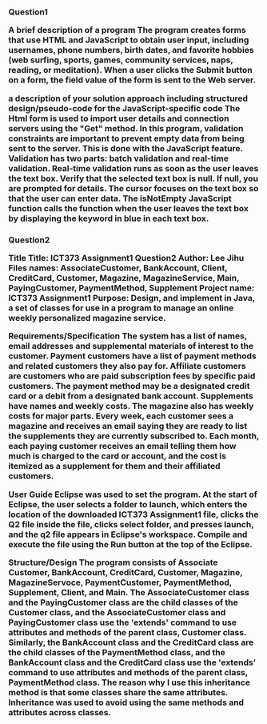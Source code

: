 <H3>Question1

A brief description of a program
The program creates forms that use HTML and JavaScript to obtain user input, including usernames, phone numbers, birth dates, and favorite hobbies (web surfing, sports, games, community services, naps, reading, or meditation). When a user clicks the Submit button on a form, the field value of the form is sent to the Web server.

a description of your solution approach including structured design/pseudo-code for the JavaScript-specific code
The Html form is used to import user details and connection servers using the "Get" method. In this program, validation constraints are important to prevent empty data from being sent to the server. This is done with the JavaScript feature. Validation has two parts: batch validation and real-time validation. Real-time validation runs as soon as the user leaves the text box. Verify that the selected text box is null. If null, you are prompted for details. The cursor focuses on the text box so that the user can enter data. The isNotEmpty JavaScript function calls the function when the user leaves the text box by displaying the keyword in blue in each text box.


<H3>Question2

Title
Title: ICT373 Assignment1 Question2
Author: Lee Jihu
Files names: AssociateCustomer, BankAccount, Client, CreditCard, Customer, Magazine, MagazineService, Main, PayingCustomer, PaymentMethod, Supplement
Project name: ICT373 Assignment1
Purpose: Design, and implement in Java, a set of classes for use in a program to manage an online weekly personalized magazine service.

Requirements/Specification
The system has a list of names, email addresses and supplemental materials of interest to the customer. Payment customers have a list of payment methods and related customers they also pay for. Affiliate customers are customers who are paid subscription fees by specific paid customers. The payment method may be a designated credit card or a debit from a designated bank account. Supplements have names and weekly costs. The magazine also has weekly costs for major parts. Every week, each customer sees a magazine and receives an email saying they are ready to list the supplements they are currently subscribed to. Each month, each paying customer receives an email telling them how much is charged to the card or account, and the cost is itemized as a supplement for them and their affiliated customers.

User Guide 
Eclipse was used to set the program. At the start of Eclipse, the user selects a folder to launch, which enters the location of the downloaded ICT373 Assignment1 file, clicks the Q2 file inside the file, clicks select folder, and presses launch, and the q2 file appears in Eclipse's workspace. Compile and execute the file using the Run button at the top of the Eclipse.

Structure/Design
The program consists of Associate Customer, BankAccount, CreditCard, Customer, Magazine, MagazineServoce, PaymentCustomer, PaymentMethod, Supplement, Client, and Main.
The AssociateCustomer class and the PayingCustomer class are the child classes of the Customer class, and the AssociateCustomer class and PayingCustomer class use the 'extends' command to use attributes and methods of the parent class, Customer class.
Similarly, the BankAccount class and the CreditCard class are the child classes of the PaymentMethod class, and the BankAccount class and the CreditCard class use the 'extends' command to use attributes and methods of the parent class, PaymentMethod class.
The reason why I use this inheritance method is that some classes share the same attributes. Inheritance was used to avoid using the same methods and attributes across classes.
